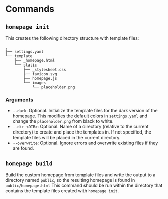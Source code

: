 # Commands

## `homepage init`

This creates the following directory structure with template files:

```
.
├── settings.yaml
└── template
    ├── _homepage.html
    └── static
        ├── _stylesheet.css
        ├── favicon.svg
        ├── homepage.js
        └── images
            └── placeholder.png
```

### Arguments

- `--dark`: Optional. Initialize the template files for the dark version of the homepage. This modifies the default colors in `settings.yaml` and 
change the `placeholder.png` from black to white.
- `--dir <DIR>`: Optional. Name of a directory (relative to the current directory) to create and place the templates in.
If not specified, the template files will be placed in the current directory.
- `--overwrite`: Optional. Ignore errors and overwrite existing files if they are found.

## `homepage build`

Build the custom homepage from template files and write the output to a directory named `public`, so the resulting homepage is found in `public/homepage.html` This command should be run within the directory that contains the template files created with `homepage init`.